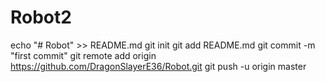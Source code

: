 # Robot2
echo "# Robot" >> README.md
git init
git add README.md
git commit -m "first commit"
git remote add origin https://github.com/DragonSlayerE36/Robot.git
git push -u origin master

